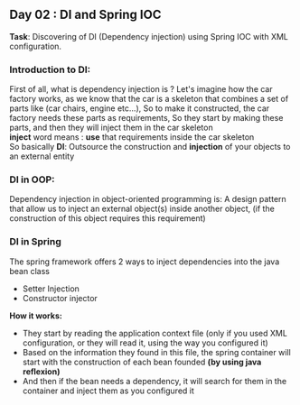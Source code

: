 ## Day 02 : DI and Spring IOC

**Task**: Discovering of DI (Dependency injection) using Spring IOC with XML configuration.

### Introduction to DI:
First of all, what is dependency injection is ? Let's imagine how the car factory works, as we know that the car is a skeleton that combines a set of parts like (car chairs, engine etc...), So to make it constructed, the car factory needs these parts as requirements, So they start by making these parts, and then they will inject them in the car skeleton  
**inject** word means : **use** that requirements inside the car skeleton  
So basically **DI**: Outsource the construction and **injection** of your objects to an external entity  

### DI in OOP:
Dependency injection in object-oriented programming is: A design pattern that allow us to inject an external object(s) inside another object, (if the construction of this object requires this requirement)  

### DI in Spring
The spring framework offers 2 ways to inject dependencies into the java bean class  
- Setter Injection  
- Constructor injector  

**How it works:**  
- They start by reading the application context file (only if you used XML configuration, or they will read it, using the way you configured it)
- Based on the information they found in this file, the spring container will start with the construction of each bean founded **(by using java reflexion)**  
- And then if the bean needs a dependency, it will search for them in the container and inject them as you configured it
